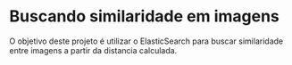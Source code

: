 # Buscando similaridade em imagens

O objetivo deste projeto é utilizar o ElasticSearch para buscar similaridade entre imagens a partir da distancia calculada.
